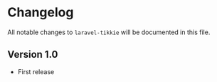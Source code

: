 # Changelog

All notable changes to `laravel-tikkie` will be documented in this file.

## Version 1.0
  - First release
